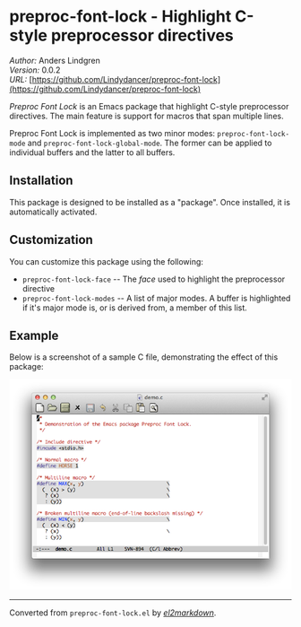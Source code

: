 # preproc-font-lock - Highlight C-style preprocessor directives

*Author:* Anders Lindgren<br>
*Version:* 0.0.2<br>
*URL:* [https://github.com/Lindydancer/preproc-font-lock](https://github.com/Lindydancer/preproc-font-lock)<br>


*Preproc Font Lock* is an Emacs package that highlight C-style
preprocessor directives. The main feature is support for macros
that span multiple lines.

Preproc Font Lock is implemented as two minor modes:
`preproc-font-lock-mode` and `preproc-font-lock-global-mode`. The
former can be applied to individual buffers and the latter to all
buffers.

## Installation

This package is designed to be installed as a "package". Once
installed, it is automatically activated.

## Customization

You can customize this package using the following:

* `preproc-font-lock-face` -- The *face* used to highlight the
  preprocessor directive
* `preproc-font-lock-modes` -- A list of major modes. A buffer is
  highlighted if it's major mode is, or is derived from, a member
  of this list.

## Example

Below is a screenshot of a sample C file, demonstrating the effect
of this package:

![See doc/demo.png for screenshot of Preproc Font Lock](doc/demo.png)



---
Converted from `preproc-font-lock.el` by [*el2markdown*](https://github.com/Lindydancer/el2markdown).
